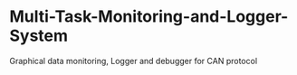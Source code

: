 # Multi-Task-Monitoring-and-Logger-System
Graphical data monitoring, Logger and debugger for CAN protocol
